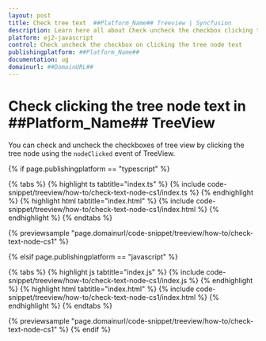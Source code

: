 ```yaml
---
layout: post
title: Check tree text  ##Platform_Name## Treeview | Syncfusion
description: Learn here all about Check uncheck the checkbox clicking the tree node text in ##Platform_Name## Treeview control of Syncfusion JS 2 and more.
platform: ej2-javascript
control: Check uncheck the checkbox on clicking the tree node text 
publishingplatform: ##Platform_Name##
documentation: ug
domainurl: ##DomainURL##
---
```


# Check clicking the tree node text in ##Platform_Name## TreeView

You can check and uncheck the checkboxes of tree view by clicking the tree node using the `nodeClicked` event of TreeView.

{% if page.publishingplatform == "typescript" %}

 {% tabs %}
{% highlight ts tabtitle="index.ts" %}
{% include code-snippet/treeview/how-to/check-text-node-cs1/index.ts %}
{% endhighlight %}
{% highlight html tabtitle="index.html" %}
{% include code-snippet/treeview/how-to/check-text-node-cs1/index.html %}
{% endhighlight %}
{% endtabs %}
        
{% previewsample "page.domainurl/code-snippet/treeview/how-to/check-text-node-cs1" %}

{% elsif page.publishingplatform == "javascript" %}

{% tabs %}
{% highlight js tabtitle="index.js" %}
{% include code-snippet/treeview/how-to/check-text-node-cs1/index.js %}
{% endhighlight %}
{% highlight html tabtitle="index.html" %}
{% include code-snippet/treeview/how-to/check-text-node-cs1/index.html %}
{% endhighlight %}
{% endtabs %}

{% previewsample "page.domainurl/code-snippet/treeview/how-to/check-text-node-cs1" %}
{% endif %}
